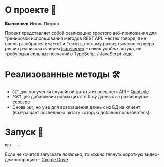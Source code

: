 # О проекте 💬

**Выполнил:** Игорь Петров

Проект представляет собой реализацию простого веб-приложения для тренировки использования методов REST API. Честно говоря, я не очень разобрался в `vercel` и `Express`, поэтому развертывание сервера решил реализовать через [json-server](https://github.com/typicode/json-server) – очень удобная штука, не требующая сильных познаний в TypeScript / JavaScript коде. 

# Реализованные методы 🛠️

- `GET` для получения случайной цитаты из внешнего API – [Quotable](https://github.com/lukePeavey/quotable)
- `POST` для добавления новых цитат в базу данных на развернутом сервере
- Снова `GET`, но уже для возвращения данных из БД на клиент (возвращает последнюю цитату которую добавил пользователь)

# Запуск 🤖

```
npx ...
```
Если не хочется запускать локально, то можно глянуть короткую видео-демонстрацию – [Google Drive](link)
